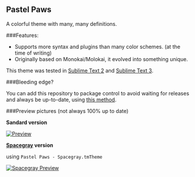 ## Pastel Paws

A colorful theme with many, many definitions.

###Features:

* Supports more syntax and plugins than many color schemes. (at the time of writing)
* Originally based on Monokai/Molokai, it evolved into something unique.

This theme was tested in [Sublime Text 2](http://www.sublimetext.com/2) and [Sublime Text 3](http://sublimetext.com/3).

###Bleeding edge?

You can add this repository to package control to avoid waiting for releases and always be up-to-date, using [this method](http://www.macdrifter.com/2012/08/install-sublime-packages-from-github.html).

###Preview pictures (not always 100% up to date)

**Sandard version**

[![Preview][thumb]][full]

**[Spacegray](https://github.com/kkga/spacegray) version**

using `Pastel Paws - Spacegray.tmTheme`

[![Spacegray Preview][sgthumb]][sgfull]

[thumb]: https://raw.githubusercontent.com/Ociidii-Works/Pastel-Paws.tmTheme/master/preview/thumbnail.png
[full]: https://raw.githubusercontent.com/Ociidii-Works/Pastel-Paws.tmTheme/master/preview/full.png
[sgthumb]: https://raw.githubusercontent.com/Ociidii-Works/Pastel-Paws.tmTheme/master/preview/spacegray_thumbnail.png
[sgfull]: https://raw.githubusercontent.com/Ociidii-Works/Pastel-Paws.tmTheme/master/preview/spacegray_full.png